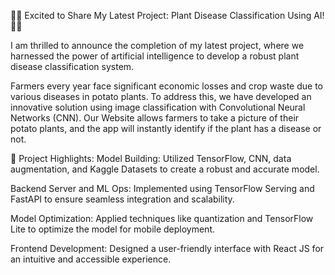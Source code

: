 🌱🚀 Excited to Share My Latest Project: Plant Disease Classification Using AI! 🚀🌱

I am thrilled to announce the completion of my latest project, where we harnessed the power of artificial intelligence to develop a robust plant disease classification system.

Farmers every year face significant economic losses and crop waste due to various diseases in potato plants. To address this, we have developed an innovative solution using image classification with Convolutional Neural Networks (CNN). Our Website allows farmers to take a picture of their potato plants, and the app will instantly identify if the plant has a disease or not.

🌟 Project Highlights:
Model Building: Utilized TensorFlow, CNN, data augmentation, and Kaggle Datasets to create a robust and accurate model.

Backend Server and ML Ops: Implemented using TensorFlow Serving and FastAPI to ensure seamless integration and scalability.

Model Optimization: Applied techniques like quantization and TensorFlow Lite to optimize the model for mobile deployment.

Frontend Development: Designed a user-friendly interface with React JS for an intuitive and accessible experience.

